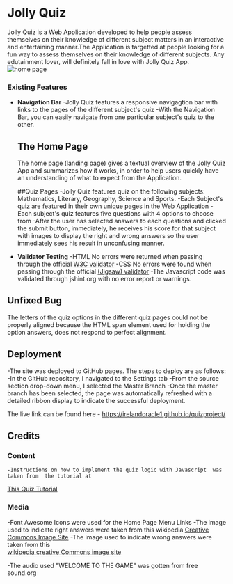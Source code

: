 # Jolly Quiz
Jolly Quiz is a Web Application developed to help people assess themselves on their knowledge of different subject matters in an interactive and entertaining manner.The Application is targetted at people looking for a fun way to assess themselves on their knowledge of different subjects. Any edutainment lover, will definitely fall in love with Jolly Quiz App.
![home page](https://github.com/Irelandoracle1/quizproject/blob/master/assets/images/coding.jpeg)

### Existing Features

- __Navigation Bar__
           -Jolly Quiz features a responsive navigagtion bar with links to the pages of the different subject's quiz
           -With the Navigation Bar, you can easily navigate from one particular subject's quiz to the other.
  ## The Home Page

    The home page (landing page) gives a textual overview of the Jolly Quiz App and summarizes how it works, in order to help users quickly have an understanding of what to expect from the Application.
    
  ##Quiz Pages
      -Jolly Quiz features quiz on the following subjects: Mathematics, Literary, Geography, Science and Sports. 
      -Each Subject's quiz are featured in their own unique pages in the Web Application
      -Each subject's quiz features five questions with 4 options to choose from
      -After the user has selected answers to each questions and clicked the submit button, immediately, he receives his score for that subject with images to display the right and wrong answers so the user immediately sees his result in unconfusing manner.
      


- __Validator Testing__
      -HTML
      No errors were returned when passing through the official [W3C validator](https://jigsaw.w3.org/css-validator/validator?uri=https%3A%2F%2Firelandoracle1.github.io%2Fquizproject%2F&profile=css3svg&usermedium=all&warning=1&vextwarning=&lang=en)
   -CSS No errors were found when passing through the official
   [(Jigsaw) validator](https://jigsaw.w3.org/css-validator/validator?uri=https%3A%2F%2Fjigsaw.w3.org%2Fcss-validator%2Fvalidator%3Furi%3Dhttps%253A%252F%252Firelandoracle1.github.io%252Fquizproject%252F%26profile%3Dcss3svg%26usermedium%3Dall%26warning%3D1%26vextwarning%3D%26lang%3Den&profile=css3svg&usermedium=all&warning=1&vextwarning=&lang=en)
   -The Javascript code was validated through jshint.org with no error report or warnings.

## Unfixed Bug
The letters of the quiz options in the different quiz pages could not be properly aligned because 
the HTML span element used for holding the option answers, does not respond to perfect alignment.

## Deployment

 -The site was deployed to GitHub pages. The steps to deploy are as follows: 
    -In the GitHub repository, I navigated to the Settings tab 
    -From the source section drop-down menu, I selected the Master Branch
    -Once the master branch has been selected, the page was automatically refreshed with a detailed ribbon display to indicate the successful deployment. 

The live link can be found here - https://irelandoracle1.github.io/quizproject/

## Credits
   ### Content
    -Instructions on how to implement the quiz logic with Javascript  was taken from  the tutorial at
  [This Quiz Tutorial](https://simplestepscode.com/javascript-quiz-tutorial/)
     
### Media
  -Font Awesome Icons were used for the Home Page Menu Links
  -The image used to indicate right answers were taken from this wikipedia 
 [Creative Commons Image Site](https://commons.wikimedia.org/wiki/Category:Check_marks)
  -The image used to indicate wrong answers were taken from this  
[wikipedia creative Commons image site](https://commons.wikimedia.org/wiki/Category:Red_X_icons)

-The audio used "WELCOME TO THE GAME" was gotten from free sound.org